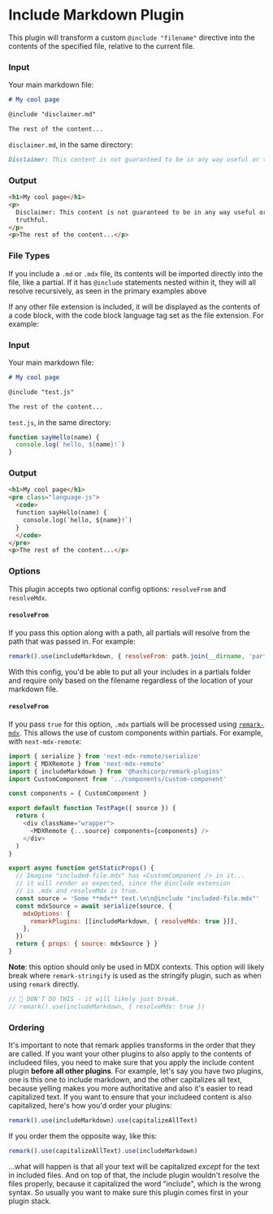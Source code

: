 # Include Markdown Plugin

This plugin will transform a custom `@include "filename"` directive into the contents of the specified file, relative to the current file.

### Input

Your main markdown file:

```md
# My cool page

@include "disclaimer.md"

The rest of the content...
```

`disclaimer.md`, in the same directory:

```md
Disclaimer: This content is not guaranteed to be in any way useful or truthful.
```

### Output

```html
<h1>My cool page</h1>
<p>
  Disclaimer: This content is not guaranteed to be in any way useful or
  truthful.
</p>
<p>The rest of the content...</p>
```

### File Types

If you include a `.md` or `.mdx` file, its contents will be imported directly into the file, like a partial. If it has `@include` statements nested within it, they will all resolve recursively, as seen in the primary examples above

If any other file extension is included, it will be displayed as the contents of a code block, with the code block language tag set as the file extension. For example:

### Input

Your main markdown file:

```md
# My cool page

@include "test.js"

The rest of the content...
```

`test.js`, in the same directory:

```js
function sayHello(name) {
  console.log(`hello, ${name}!`)
}
```

### Output

```html
<h1>My cool page</h1>
<pre class="language-js">
  <code>
  function sayHello(name) {
    console.log(`hello, ${name}!`)
  }
  </code>
</pre>
<p>The rest of the content...</p>
```

### Options

This plugin accepts two optional config options: `resolveFrom` and `resolveMdx`.

#### `resolveFrom`

If you pass this option along with a path, all partials will resolve from the path that was passed in. For example:

```js
remark().use(includeMarkdown, { resolveFrom: path.join(__dirname, 'partials') })
```

With this config, you'd be able to put all your includes in a partials folder and require only based on the filename regardless of the location of your markdown file.

#### `resolveFrom`

If you pass `true` for this option, `.mdx` partials will be processed using [`remark-mdx`](https://github.com/mdx-js/mdx/tree/main/packages/remark-mdx). This allows the use of custom components within partials. For example, with `next-mdx-remote`:

```js
import { serialize } from 'next-mdx-remote/serialize'
import { MDXRemote } from 'next-mdx-remote'
import { includeMarkdown } from '@hashicorp/remark-plugins'
import CustomComponent from '../components/custom-component'

const components = { CustomComponent }

export default function TestPage({ source }) {
  return (
    <div className="wrapper">
      <MDXRemote {...source} components={components} />
    </div>
  )
}

export async function getStaticProps() {
  // Imagine "included-file.mdx" has <CustomComponent /> in it...
  // it will render as expected, since the @include extension
  // is .mdx and resolveMdx is true.
  const source = 'Some **mdx** text.\n\n@include "included-file.mdx"'
  const mdxSource = await serialize(source, {
    mdxOptions: {
      remarkPlugins: [[includeMarkdown, { resolveMdx: true }]],
    },
  })
  return { props: { source: mdxSource } }
}
```

**Note**: this option should only be used in MDX contexts. This option will likely break where `remark-stringify` is used as the stringify plugin, such as when using `remark` directly.

```js
// 🚨 DON'T DO THIS - it will likely just break.
// remark().use(includeMarkdown, { resolveMdx: true })
```

### Ordering

It's important to note that remark applies transforms in the order that they are called. If you want your other plugins to also apply to the contents of includeed files, you need to make sure that you apply the include content plugin **before all other plugins**. For example, let's say you have two plugins, one is this one to include markdown, and the other capitalizes all text, because yelling makes you more authoritative and also it's easier to read capitalized text. If you want to ensure that your includeed content is also capitalized, here's how you'd order your plugins:

```js
remark().use(includeMarkdown).use(capitalizeAllText)
```

If you order them the opposite way, like this:

```js
remark().use(capitalizeAllText).use(includeMarkdown)
```

...what will happen is that all your text will be capitalized _except_ for the text in included files. And on top of that, the include plugin wouldn't resolve the files properly, because it capitalized the word "include", which is the wrong syntax. So usually you want to make sure this plugin comes first in your plugin stack.
